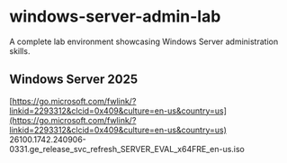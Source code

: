 # windows-server-admin-lab
 A complete lab environment showcasing Windows Server administration skills.

## Windows Server 2025
 [https://go.microsoft.com/fwlink/?linkid=2293312&clcid=0x409&culture=en-us&country=us](https://go.microsoft.com/fwlink/?linkid=2293312&clcid=0x409&culture=en-us&country=us)
 26100.1742.240906-0331.ge_release_svc_refresh_SERVER_EVAL_x64FRE_en-us.iso
